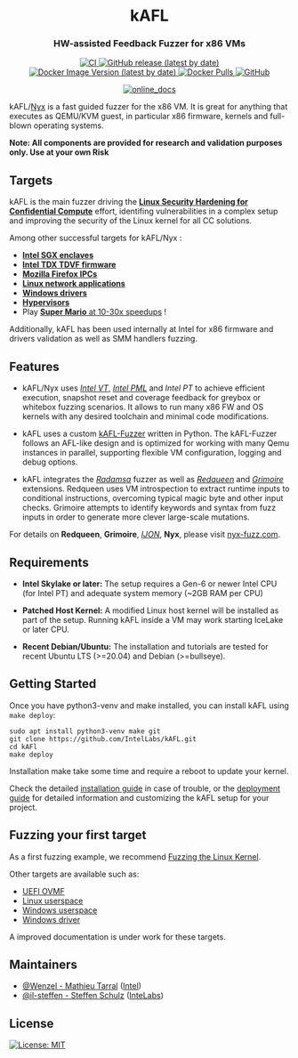 <h1 align="center">
  <br>kAFL</br>
</h1>

<h3 align="center">
HW-assisted Feedback Fuzzer for x86 VMs
</h3>

<p align="center">
  <a href="https://github.com/IntelLabs/kAFL/actions/workflows/CI.yml">
    <img src="https://github.com/IntelLabs/kAFL/actions/workflows/CI.yml/badge.svg" alt="CI">
  </a>
  <a href="https://github.com/IntelLabs/kAFL/releases">
    <img alt="GitHub release (latest by date)" src="https://img.shields.io/github/v/release/IntelLabs/kAFL">
  </a>
  <a href="https://hub.docker.com/r/intellabs/kafl">
    <img alt="Docker Image Version (latest by date)" src="https://img.shields.io/docker/v/intellabs/kafl?label=Docker%20Image">
  </a>
  <a href="https://hub.docker.com/r/intellabs/kafl">
    <img alt="Docker Pulls" src="https://img.shields.io/docker/pulls/intellabs/kafl">
  </a>
  <a href="https://github.com/IntelLabs/kAFL/blob/master/LICENSE.md">
    <img alt="GitHub" src="https://img.shields.io/github/license/IntelLabs/kafl">
  </a>
</p>
<p align="center">
  <a href="https://IntelLabs.github.io/kAFL/">
    <img src="https://img.shields.io/badge/Online-Documentation-green?style=for-the-badge&logo=gitbook" alt="online_docs"/>
  </a>
</p>

kAFL/[Nyx](https://nyx-fuzz.com) is a fast guided fuzzer for the x86 VM. It is great for anything that
executes as QEMU/KVM guest, in particular x86 firmware, kernels and full-blown
operating systems.

**Note: All components are provided for research and validation purposes only.
Use at your own Risk**

## Targets

kAFL is the main fuzzer driving the [**Linux Security Hardening for Confidential Compute**](https://github.com/intel/ccc-linux-guest-hardening) effort, identifing vulnerabilities in a complex setup and improving the security of the Linux kernel for all CC solutions.

Among other successful targets for kAFL/Nyx :

- [**Intel SGX enclaves**](https://www.usenix.org/conference/usenixsecurity22/presentation/cloosters)
- [**Intel TDX TDVF firmware**](https://github.com/hemx0147/TDVFuzz)
- [**Mozilla Firefox IPCs**](https://dl.acm.org/doi/10.1145/3492321.3519591)
- [**Linux network applications** ](https://dl.acm.org/doi/10.1145/3492321.3519591)
- [**Windows drivers**](https://github.com/IntelLabs/kAFL/issues/53)
- [**Hypervisors**](https://www.usenix.org/conference/usenixsecurity21/presentation/schumilo)
- Play [**Super Mario** at 10-30x speedups](https://dl.acm.org/doi/10.1145/3492321.3519591) !

Additionally, kAFL has been used internally at Intel for x86 firmware and drivers validation as well as SMM handlers fuzzing.

## Features

- kAFL/Nyx uses [_Intel VT_](https://www.intel.com/content/www/us/en/virtualization/virtualization-technology/intel-virtualization-technology.html), [_Intel PML_](https://www.intel.com/content/dam/www/public/us/en/documents/white-papers/page-modification-logging-vmm-white-paper.pdf) and _Intel PT_ to achieve efficient execution, snapshot reset and coverage feedback for greybox or whitebox fuzzing scenarios. It allows to run many x86 FW and OS kernels with any desired toolchain and minimal code 
modifications.

- kAFL uses a custom [kAFL-Fuzzer](https://github.com/IntelLabs/kafl.fuzzer)
  written in Python. The kAFL-Fuzzer follows an AFL-like design and is optimized
  for working with many Qemu instances in parallel, supporting flexible VM
  configuration, logging and debug options.

- kAFL integrates the [_Radamsa_](https://gitlab.com/akihe/radamsa) fuzzer as well as [_Redqueen_](https://github.com/RUB-SysSec/redqueen) and [_Grimoire_](https://github.com/RUB-SysSec/grimoire) extensions. Redqueen uses VM introspection to extract runtime inputs to conditional instructions, overcoming typical magic byte and other input checks. Grimoire attempts to identify keywords and syntax from fuzz inputs in order to generate more clever large-scale mutations.

For details on **Redqueen**, **Grimoire**, [_IJON_](https://github.com/RUB-SysSec/ijon), **Nyx**, please visit [nyx-fuzz.com](https://nyx-fuzz.com).


## Requirements

- **Intel Skylake or later:** The setup requires a Gen-6 or newer Intel CPU (for
  Intel PT) and adequate system memory (~2GB RAM per CPU)

- **Patched Host Kernel:** A modified Linux host kernel will be installed as part
  of the setup. Running kAFL inside a VM may work starting IceLake or later CPU.

- **Recent Debian/Ubuntu:** The installation and tutorials are
  tested for recent Ubuntu LTS (>=20.04) and Debian (>=bullseye).


## Getting Started

Once you have python3-venv and make installed, you can install kAFL using `make deploy`:

```shell
sudo apt install python3-venv make git
git clone https://github.com/IntelLabs/kAFL.git
cd kAFl
make deploy
```

Installation make take some time and require a reboot to update your kernel.

Check the detailed [installation guide](https://intellabs.github.io/kAFL/tutorials/installation.html) in case
of trouble, or the [deployment guide](https://intellabs.github.io/kAFL/reference/deployment.html) for detailed
information and customizing the kAFL setup for your project.

## Fuzzing your first target

As a first fuzzing example, we recommend [Fuzzing the Linux Kernel](https://intellabs.github.io/kAFL/tutorials/fuzzing_linux_kernel.html).

Other targets are available such as:

- [UEFI OVMF](https://github.com/IntelLabs/kafl.targets/tree/master/uefi_ovmf_64)
- [Linux userspace](https://github.com/IntelLabs/kafl.targets/tree/master/linux-user)
- [Windows userspace](https://github.com/IntelLabs/kafl.targets/tree/master/windows_x86_64-userspace)
- [Windows driver](https://github.com/IntelLabs/kafl.targets/tree/master/windows_x86_64)

A improved documentation is under work for these targets.

## Maintainers

- [@Wenzel - Mathieu Tarral](https://github.com/Wenzel) ([Intel](https://github.com/IntelLabs))
- [@il-steffen - Steffen Schulz](https://github.com/il-steffen) ([InteLabs](https://github.com/IntelLabs))

## License

[![License: MIT](https://img.shields.io/badge/License-MIT-yellow.svg)](https://opensource.org/licenses/MIT)
